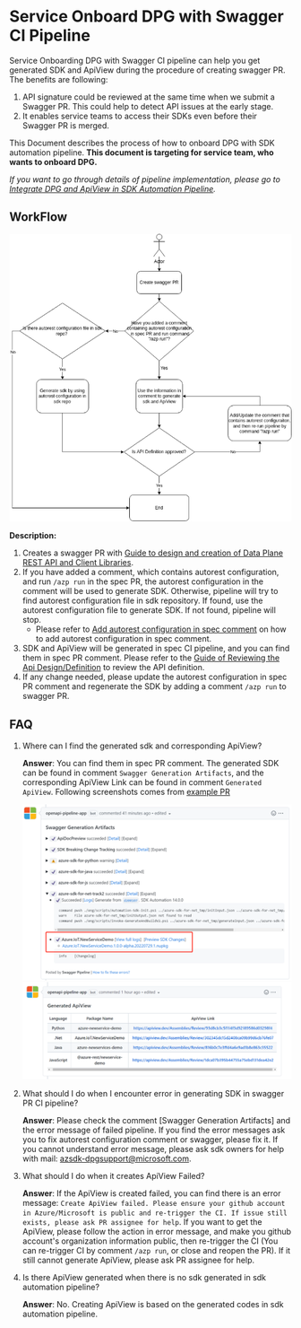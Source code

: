 # Service Onboard DPG with Swagger CI Pipeline

Service Onboarding DPG with Swagger CI pipeline can help you get generated SDK and ApiView during the procedure of creating swagger PR.
The benefits are following:
1. API signature could be reviewed at the same time when we submit a Swagger PR. This could help to detect API issues at the early stage.
2. It enables service teams to access their SDKs even before their Swagger PR is merged.

This Document describes the process of how to onboard DPG with SDK automation pipeline. __This document is targeting for service team, who wants to onboard DPG.__ 

*If you want to go through details of pipeline implementation, please go to [Integrate DPG and ApiView in SDK Automation Pipeline](Integrate-dpg-and-apiview-in-sdk-automation-pipeline.md).*

## WorkFlow

![workflow-for-service-team](imgs/workflow-service-team.png)

__Description:__
1. Creates a swagger PR with [Guide to design and creation of Data Plane REST API and Client Libraries](https://aka.ms/azsdk/dpcodegen).
2. If you have added a comment, which contains autorest configuration, and run `/azp run` in the spec PR, the autorest configuration in the comment will be used to generate SDK.
Otherwise, pipeline will try to find autorest configuration file in sdk repository. If found, use the autorest configuration file to generate SDK. If not found, pipeline will stop.
   - Please refer to [Add autorest configuration in spec comment](./add-autorest-configuration-for-dataplane-sdk.md) on how to add autorest configuration in spec comment.
3. SDK and ApiView will be generated in spec CI pipeline, and you can find them in spec PR comment. Please refer to the [Guide of Reviewing the Api Design/Definition](https://dev.azure.com/azure-sdk/internal/_wiki/wikis/internal.wiki/591/Guide-to-design-and-creation-of-Data-Plane-REST-API-and-Client-Libraries?anchor=ii.-review-the-api-design/definition) to review the API definition.
4. If any change needed, please update the autorest configuration in spec PR comment and regenerate the SDK by adding a comment `/azp run` to swagger PR.

## FAQ

1. Where can I find the generated sdk and corresponding ApiView?

   __Answer__: You can find them in spec PR comment. The generated SDK can be found in comment `Swagger Generation Artifacts`, and the corresponding ApiView Link can be found in comment `Generated ApiView`. Following screenshots comes from [example PR](https://github.com/Azure/azure-rest-api-specs/pull/20017)

   ![](./imgs/example_generated_sdk.png)
   ![](./imgs/example_generated_apiview.png)
 
3. What should I do when I encounter error in generating SDK in swagger PR CI pipeline?
   
   __Answer__: Please check the comment [Swagger Generation Artifacts] and the error message of failed pipeline. If you find the error messages ask you to fix autorest configuration comment or swagger, please fix it. If you cannot understand error message, please ask sdk owners for help with mail: azsdk-dpgsupport@microsoft.com.

4. What should I do when it creates ApiView Failed?

   __Answer__: If the ApiView is created failed, you can find there is an error message: `Create ApiView failed. Please ensure your github account in Azure/Microsoft is public and re-trigger the CI. If issue still exists, please ask PR assignee for help`. If you want to get the ApiView, 
please follow the action in error message, and make you github account's organization information public, then re-trigger the CI (You can re-trigger CI by comment `/azp run`, or close and reopen the PR). If it still cannot generate ApiView, please ask PR assignee for help. 

5. Is there ApiView generated when there is no sdk generated in sdk automation pipeline?

   __Answer__: No. Creating ApiView is based on the generated codes in sdk automation pipeline.
